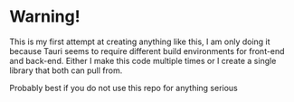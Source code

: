 # Warning!
This is my first attempt at creating anything like this, I am only doing it because Tauri seems to require different build environments for front-end and back-end. Either I make this code multiple times or I create a single library that both can pull from.

Probably best if you do not use this repo for anything serious
